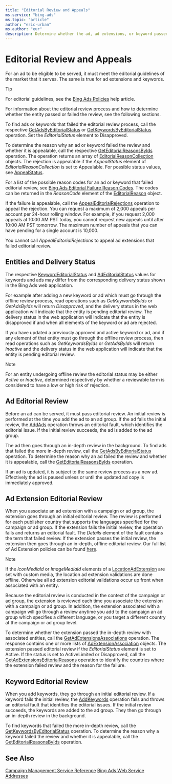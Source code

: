 ```yaml
---
title: "Editorial Review and Appeals"
ms.service: "bing-ads"
ms.topic: "article"
author: "eric-urban"
ms.author: "eur"
description: Determine whether the ad, ad extensions, or keyword passed or failed the editorial review.
---
```

# Editorial Review and Appeals
For an ad to be eligible to be served, it must meet the editorial guidelines of the market that it serves. The same is true for ad extensions and keywords. 

> [!TIP]
> For editorial guidelines, see the [Bing Ads Policies](https://help.bingads.microsoft.com/#apex/3/en/52023/1) help article.

For information about the editorial review process and how to determine whether the entity passed or failed the review, see the following sections.

To find ads or keywords that failed the editorial review process, call the respective [GetAdsByEditorialStatus](/binga/bingads/campaign-management-service/getadsbyeditorialstatus) or [GetKeywordsByEditorialStatus](/binga/bingads/campaign-management-service/getkeywordsbyeditorialstatus) operation. Set the *EditorialStatus* element to Disapproved.

To determine the reason why an ad or keyword failed the review and whether it is appealable, call the respective [GetEditorialReasonsByIds](/binga/bingads/campaign-management-service/geteditorialreasonsbyids) operation. The operation returns an array of [EditorialReasonCollection](/binga/bingads/campaign-management-service/editorialreasoncollection) objects. The rejection is appealable if the *AppealStatus* element of *EditorialReasonCollection* is set to Appealable. For possible status values, see [AppealStatus](/binga/bingads/campaign-management-service/appealstatus).

For a list of the possible reason codes for an ad or keyword that failed editorial review, see [Bing Ads Editorial Failure Reason Codes](/bingads/guides/editorial-failure-reason-codes). The codes can be returned in the *ReasonCode* element of the [EditorialReason](/binga/bingads/campaign-management-service/editorialreason) object.

If the failure is appealable, call the [AppealEditorialRejections](/binga/bingads/campaign-management-service/appealeditorialrejections) operation to appeal the rejection. You can request a maximum of 2,000 appeals per account per 24-hour rolling window. For example, if you request 2,000 appeals at 10:00 AM PST today, you cannot request new appeals until after 10:00 AM PST tomorrow. The maximum number of appeals that you can have pending for a single account is 10,000.

You cannot call *AppealEditorialRejections* to appeal ad extensions that failed editorial review.

## <a name="entitydeliverystatus"></a>Entities and Delivery Status
The respective [KeywordEditorialStatus](/binga/bingads/campaign-management-service/keywordeditorialstatus) and [AdEditorialStatus](/binga/bingads/campaign-management-service/adeditorialstatus) values for keywords and ads may differ from the corresponding delivery status shown in the Bing Ads web application.

For example after adding a new keyword or ad which must go through the offline review process, read operations such as *GetKeywordsByIds* or *GetAdsByIds* will return *Disapproved*, and the delivery status in the web application will indicate that the entity is pending editorial review. The delivery status in the web application will indicate that the entity is disapproved if and when all elements of the keyword or ad are rejected.

If you have updated a previously approved and active keyword or ad, and if any element of that entity must go through the offline review process, then read operations such as *GetKeywordsByIds* or *GetAdsByIds* will return *Inactive* and the delivery status in the web application will indicate that the entity is pending editorial review.

> [!NOTE]
> For an entity undergoing offline review the editorial status may be either *Active* or *Inactive*, determined respectively by whether a reviewable term is considered to have a low or high risk of rejection.

## <a name="adeditorialreview"></a>Ad Editorial Review
Before an ad can be served, it must pass editorial review. An initial review is performed at the time you add the ad to an ad group. If the ad fails the initial review, the [AddAds](/binga/bingads/campaign-management-service/addads) operation throws an editorial fault, which identifies the editorial issue. If the initial review succeeds, the ad is added to the ad group.

The ad then goes through an in-depth review in the background. To find ads that failed the more in-depth review, call the [GetAdsByEditorialStatus](/binga/bingads/campaign-management-service/getadsbyeditorialstatus) operation. To determine the reason why an ad failed the review and whether it is appealable, call the [GetEditorialReasonsByIds](/binga/bingads/campaign-management-service/geteditorialreasonsbyids) operation.

If an ad is updated, it is subject to the same review process as a new ad. Effectively the ad is paused unless or until the updated ad copy is immediately approved.

## <a name="adextensioneditorialreview"></a>Ad Extension Editorial Review
When you associate an ad extension with a campaign or ad group, the extension goes through an initial editorial review. The review is performed for each publisher country that supports the languages specified for the campaign or ad group. If the extension fails the initial review, the operation fails and returns an editorial fault. The *Details* element of the fault contains the term that failed review. If the extension passes the initial review, the extension then goes through an in-depth, offline editorial review. Our full list of Ad Extension policies can be found [here](http://go.microsoft.com/fwlink?LinkId=746651). 

> [!NOTE]
> If the *IconMediaId* or *ImageMediaId* elements of a [LocationAdExtension](/binga/bingads/campaign-management-service/locationadextension) are set with custom media, the location ad extension validations are done offline. Otherwise all ad extension editorial validations occur up front when associated with an entity.

Because the editorial review is conducted in the context of the campaign or ad group, the extension is reviewed each time you associate the extension with a campaign or ad group. In addition, the extension associated with a campaign will go through a review anytime you add to the campaign an ad group which specifies a different language, or you target a different country at the campaign or ad group level.

To determine whether the extension passed the in-depth review with associated entities, call the [GetAdExtensionsAssociations](/binga/bingads/campaign-management-service/getadextensionsassociations) operation. The response contains one or more lists of [AdExtensionAssociation](/binga/bingads/campaign-management-service/adextensionassociation) objects. The extension passed editorial review if the *EditorialStatus* element is set to Active. If the status is set to ActiveLimited or Disapproved, call the [GetAdExtensionsEditorialReasons](/binga/bingads/campaign-management-service/getadextensionseditorialreasons) operation to identify the countries where the extension failed review and the reason for the failure.

## <a name="keywordeditorialreview"></a>Keyword Editorial Review
When you add keywords, they go through an initial editorial review. If a keyword fails the initial review, the [AddKeywords](/binga/bingads/campaign-management-service/addkeywords) operation fails and throws an editorial fault that identifies the editorial issues. If the initial review succeeds, the keywords are added to the ad group. They then go through an in-depth review in the background.

To find keywords that failed the more in-depth review, call the [GetKeywordsByEditorialStatus](/binga/bingads/campaign-management-service/getkeywordsbyeditorialstatus) operation. To determine the reason why a keyword failed the review and whether it is appealable, call the [GetEditorialReasonsByIds](/binga/bingads/campaign-management-service/geteditorialreasonsbyids) operation.

## See Also
[Campaign Management Service Reference](/binga/bingads/campaign-management-service/campaign-management-service-reference)
[Bing Ads Web Service Addresses](/bingads/guides/web-service-addresses)

